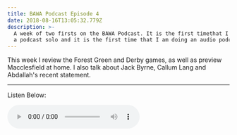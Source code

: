 ```yaml
---
title: BAWA Podcast Episode 4
date: 2018-08-16T13:05:32.779Z
description: >-
  A week of two firsts on the BAWA Podcast. It is the first timethat I am doing
  a podcast solo and it is the first time that I am doing an audio podcast.
---
```

This week I review the Forest Green and Derby games, as well as preview Macclesfield at home. I also talk about Jack Byrne, Callum Lang and Abdallah's recent statement.

- - -

Listen Below:

<html><audio controls> <source src="https://s3.eu-west-2.amazonaws.com/blueandwhitearmy/bawa+audio+podcast.wav" type="audio/wav"></audio></html>

